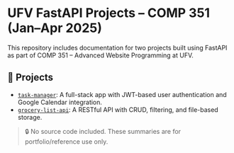 # UFV FastAPI Projects – COMP 351 (Jan–Apr 2025)

This repository includes documentation for two projects built using FastAPI as part of COMP 351 – Advanced Website Programming at UFV.

## 📂 Projects

- [`task-manager`](./task-manager-api/README.md): A full-stack app with JWT-based user authentication and Google Calendar integration.
- [`grocery-list-api`](./grocery-list-api/README.md): A RESTful API with CRUD, filtering, and file-based storage.

> 🔒 No source code included. These summaries are for portfolio/reference use only.